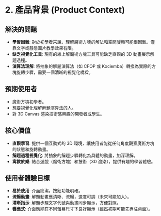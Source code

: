 # 2. 產品背景 (Product Context)

## 解決的問題

*   **學習困難**: 對於初學者來說，理解魔術方塊的解法和空間旋轉可能很困難。僅靠文字或靜態圖片教學效果有限。
*   **缺乏視覺化工具**: 現有的線上解魔術方塊工具可能缺乏直觀的 3D 動畫展示解題過程。
*   **演算法理解**: 將抽象的解題演算法（如 CFOP 或 Kociemba）轉換為實際的方塊旋轉步驟，需要一個清晰的視覺化橋樑。

## 預期使用者

*   魔術方塊初學者。
*   想要視覺化理解解題演算法的人。
*   對 3D Canvas 渲染技術感興趣的開發者或學生。

## 核心價值

*   **直觀學習**: 提供一個互動式的 3D 環境，讓使用者能從任何角度觀察魔術方塊的狀態和旋轉動畫。
*   **解題過程視覺化**: 將抽象的解題步驟轉化為具體的動畫，加深理解。
*   **寓教於樂**: 結合遊戲（魔術方塊）和技術（3D 渲染），提供有趣的學習體驗。

## 使用者體驗目標

*   **易於使用**: 介面簡潔，按鈕功能明確。
*   **流暢動畫**: 解題動畫應清晰、流暢，速度可調（未來可能加入）。
*   **清晰指示**: 解題步驟文字代號與動畫同步顯示，方便對照。
*   **響應式**: 介面應能在不同螢幕尺寸下良好顯示（雖然初期可能先專注桌面）。
